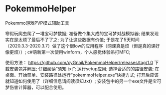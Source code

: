 # PokemmoHelper
Pokemmo游戏PVP模式辅助工具

寒假玩爬虫爬了一堆宝可梦数据;
准备做个集大成的宝可梦对战模拟器;
结果发现实在是太烦了最后不了了之;
为了让这些数据有价值;
于是花了5天时间（2020.3.3-2020.3.7）做了这个很low的应用程序（网课真是烦（但是真的课好像更烦））;
c#萌新第一次使用winform，个人感觉体验吊打MFC;

使用方法：
https://github.com/cyGnail/PokemmoHelper/releases/tag/1.0 下载安装包并解压;
仔细阅读“须知.txt”;
运行setup应用;
选择合适的的路径安装;
在桌面、开始菜单、安装路径处运行“pokemmoHelper.exe”快捷方式;
打开后应该就知道如何使用了（详细信息请阅读须知.txt）;
安装包中的另一个exe文件是宝可梦伤害计算器，可以配合使用。
